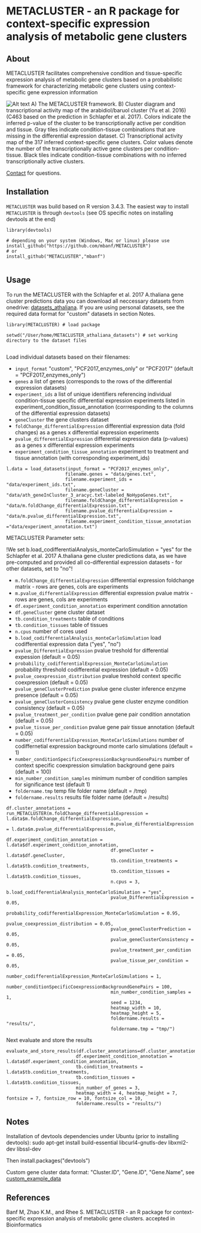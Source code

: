  # METACLUSTER - an R package for context-specific expression analysis of metabolic gene clusters
 
 ## About
 METACLUSTER facilitates comprehensive condition and tissue-specific expression analysis of metabolic gene clusters based on a probabilistic framework for characterizing metabolic gene clusters using context-specific gene expression information
 
  ![Alt text](/figure1.jpg?raw=true "functionality map")
 A) The METACLUSTER framework. B) Cluster diagram and transcriptional activity map of the arabidiol/baruol cluster (Yu et al. 2016) (C463 based on the prediction in Schlapfer et al. 2017). Colors indicate the inferred p-value of the cluster to be transcriptionally active per condition and tissue. Gray tiles indicate condition-tissue combinations that are missing in the differential expression dataset. C) Transcriptional activity map of the 317 inferred context-specific gene clusters. Color values denote the number of the transcriptionally active gene clusters per condition-tissue. Black tiles indicate condition-tissue combinations with no inferred transcriptionally active clusters.
 
 
 
 [Contact](mailto:michael@junkdna.ai) for questions.
 
 ## Installation
 
 `METACLUSTER` was build based on R version 3.4.3. The easiest way to install `METACLUSTER` is through `devtools` (see OS specific notes on installing devtools at the end)
 
 ```
 library(devtools)
 
 # depending on your system (Windows, Mac or linux) please use
 install_github("https://github.com/mbanf/METACLUSTER")
 # or
 install_github("METACLUSTER","mbanf")
 
 
 ```
 
 ## Usage
 
 To run the METACLUSTER with the Schlapfer et al. 2017 A.thaliana gene cluster predictions data you can download all neccessary datasets from onedrive: [datasets_athaliana](https://1drv.ms/u/s!Avm82Xhe9EZj4wRY7ZpGrZI-zvM9). If you are using personal datasets, see the required data format for "custom" datasets in section Notes.
 
 ```
 library(METACLUSTER) # load package
 
 setwd("/User/home/METACLUSTER_athaliana_datasets") # set working directory to the dataset files
 
 
 ```
 
 Load individual datasets based on their filenames:
 
 * `input_format` "custom", "PCF2017_enzymes_only" or "PCF2017" (default = "PCF2017_enzymes_only")
 * `genes` a list of genes (corresponds to the rows of the differential expression datasets)
 * `experiment_ids` a list of unique identifiers referencing individual condition-tissue specific differential expression experiments listed in experiment_condition_tissue_annotation (corrresponding to the columns of the differential expression datasets)
 * `geneCluster` the gene clusters dataset
 * `foldChange_differentialExpression` differential expression data (fold changes) as a genes x differential expression experiments 
 * `pvalue_differentialExpression`  differential expression data (p-values) as a genes x differential expression experiments 
 * `experiment_condition_tissue_annotation` experiment to treatment and tissue annotation (with corresponding experiment_ids)
 
 ```
l.data = load_datasets(input_format = "PCF2017_enzymes_only",
                       filename.genes = "data/genes.txt",
                       filename.experiment_ids = "data/experiment_ids.txt",
                       filename.geneCluster = "data/ath_geneInCluster_3_aracyc.txt-labeled_NoHypoGenes.txt",
                       filename.foldChange_differentialExpression = "data/m.foldChange_differentialExpression.txt",
                       filename.pvalue_differentialExpression =	"data/m.pvalue_differentialExpression.txt",
                       filename.experiment_condition_tissue_annotation ="data/experiment_annotation.txt")
 ```
 
 METACLUSTER Parameter sets:
 
 !We set b.load_codifferentialAnalysis_monteCarloSimulation = "yes" for the Schlapfer et al. 2017 A.thaliana gene cluster predictions data, as we have pre-computed and provided all co-differential expression datasets - for other datasets, set to "no"!
 
 
 * `m.foldChange_differentialExpression` differential expression foldchange matrix - rows are genes, cols are experiments
 * `m.pvalue_differentialExpression` differential expression pvalue matrix - rows are genes, cols are experiments
 * `df.experiment_condition_annotation` experiment condition annotation
 * `df.geneCluster` gene cluster dataset
 * `tb.condition_treatments` table of conditions
 * `tb.condition_tissues` table of tissues
 * `n.cpus` number of cores used
 * `b.load_codifferentialAnalysis_monteCarloSimulation` load codifferential expression data ("yes", "no")
 * `pvalue_DifferentialExpression` pvalue treshold for differential expession (default = 0.05)
 * `probability_codifferentialExpression_MonteCarloSimulation` probability threshold codifferential expression (default = 0.05)
 * `pvalue_coexpression_distribution` pvalue treshold context specific coexpression (default = 0.05)
 * `pvalue_geneClusterPrediction` pvalue gene cluster inference enzyme presence (default = 0.05)
* `pvalue_geneClusterConsistency` pvalue gene cluster enzyme condition consistency (default = 0.05)
* `pvalue_treatment_per_condition` pvalue gene pair condition annotation (default = 0.05)
* `pvalue_tissue_per_condition` pvalue gene pair tissue annotation (default = 0.05)
* `number_codifferentialExpression_MonteCarloSimulations` number of codiffernetial expression background monte carlo simulations (default = 1)
* `number_conditionSpecificCoexpressionBackgroundGenePairs` number of context specific coexpression simulation background gene pairs (default = 100)
 * `min_number_condition_samples` minimum number of condition samples for significance test (default 1)
 * `foldername.tmp` temp file folder name (default = /tmp)
 * `foldername.results` results file folder name (default = /results)
 
 ```
df.cluster_annotations = run_METACLUSTER(m.foldChange_differentialExpression = l.data$m.foldChange_differentialExpression,
                                        m.pvalue_differentialExpression = l.data$m.pvalue_differentialExpression,
                                        df.experiment_condition_annotation = l.data$df.experiment_condition_annotation,
                                        df.geneCluster = l.data$df.geneCluster,
                                        tb.condition_treatments = l.data$tb.condition_treatments,
                                        tb.condition_tissues = l.data$tb.condition_tissues,
                                        n.cpus = 3,
                                        b.load_codifferentialAnalysis_monteCarloSimulation = "yes",
                                        pvalue_DifferentialExpression = 0.05,
                                        probability_codifferentialExpression_MonteCarloSimulation = 0.95,
                                        pvalue_coexpression_distribution = 0.05,
                                        pvalue_geneClusterPrediction = 0.05,
                                        pvalue_geneClusterConsistency = 0.05,
                                        pvalue_treatment_per_condition = 0.05,
                                        pvalue_tissue_per_condition = 0.05,
                                        number_codifferentialExpression_MonteCarloSimulations = 1,
                                        number_conditionSpecificCoexpressionBackgroundGenePairs = 100,
                                        min_number_condition_samples = 1,
                                        seed = 1234,
                                        heatmap_width = 10,
                                        heatmap_height = 5,
                                        foldername.results = "results/",
                                        foldername.tmp = "tmp/")
 ```
 
 Next evaluate and store the results
 ```
evaluate_and_store_results(df.cluster_annotations=df.cluster_annotations,
                           df.experiment_condition_annotation = l.data$df.experiment_condition_annotation,
                           tb.condition_treatments = l.data$tb.condition_treatments,
                           tb.condition_tissues = l.data$tb.condition_tissues,
                           min_number_of_genes = 3,
                           heatmap_width = 4, heatmap_height = 7, fontsize = 7, fontsize_row = 10, fontsize_col = 10,
                           foldername.results = "results/")

 ```
 
 ## Notes
 
 Installation of devtools dependencies under Ubuntu (prior to installing devtools):
 sudo apt-get install build-essential libcurl4-gnutls-dev libxml2-dev libssl-dev
 
 Then install.packages("devtools")
 
 Custom gene cluster data format:  "Cluster.ID", "Gene.ID", "Gene.Name", see [custom_example_data](https://1drv.ms/t/s!Avm82Xhe9EZj4wVPMoWIubwiA9uI)


## References

Banf M, Zhao K.M., and Rhee S.  METACLUSTER - an R package for context-specific expression analysis of metabolic gene clusters. accepted in Bioinformatics
 
